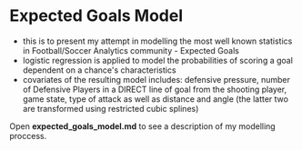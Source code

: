 # Expected Goals Model
- this is to present my attempt in modelling the most well known statistics in Football/Soccer Analytics community - Expected Goals
- logistic regression is applied to model the probabilities of scoring a goal dependent on a chance's characteristics
- covariates of the resulting model includes: defensive pressure, number of Defensive Players in a DIRECT line of goal from the shooting player, game state, type of attack as well as distance and angle (the latter two are transformed using restricted cubic splines)

Open __expected_goals_model.md__ to see a description of my modelling proccess.
